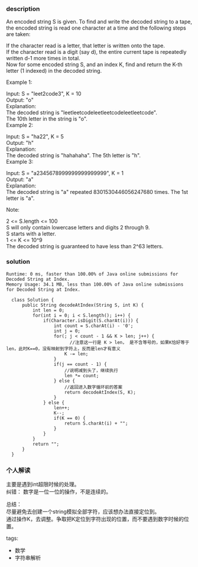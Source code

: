 ### description    
  An encoded string S is given.  To find and write the decoded string to a tape, the encoded string is read one character at a time and the following steps are taken:  
    
  If the character read is a letter, that letter is written onto the tape.  
  If the character read is a digit (say d), the entire current tape is repeatedly written d-1 more times in total.  
  Now for some encoded string S, and an index K, find and return the K-th letter (1 indexed) in the decoded string.  
    
     
    
  Example 1:  
    
  Input: S = "leet2code3", K = 10  
  Output: "o"  
  Explanation:   
  The decoded string is "leetleetcodeleetleetcodeleetleetcode".  
  The 10th letter in the string is "o".  
  Example 2:  
    
  Input: S = "ha22", K = 5  
  Output: "h"  
  Explanation:   
  The decoded string is "hahahaha".  The 5th letter is "h".  
  Example 3:  
    
  Input: S = "a2345678999999999999999", K = 1  
  Output: "a"  
  Explanation:   
  The decoded string is "a" repeated 8301530446056247680 times.  The 1st letter is "a".  
     
    
  Note:  
    
  2 <= S.length <= 100  
  S will only contain lowercase letters and digits 2 through 9.  
  S starts with a letter.  
  1 <= K <= 10^9  
  The decoded string is guaranteed to have less than 2^63 letters.  
    
### solution    
```    
Runtime: 0 ms, faster than 100.00% of Java online submissions for Decoded String at Index.  
Memory Usage: 34.1 MB, less than 100.00% of Java online submissions for Decoded String at Index.  
  
  class Solution {  
      public String decodeAtIndex(String S, int K) {  
          int len = 0;  
          for(int i = 0; i < S.length(); i++) {  
              if(Character.isDigit(S.charAt(i))) {  
                  int count = S.charAt(i) - '0';  
                  int j = 0;  
                  for(; j < count - 1 && K > len; j++) {  
                        //注意这一行是 K > len， 是不含等号的，如果K恰好等于len，此时K==0，没有映射到字符上，反而是len才有意义  
                      K -= len;  
                  }  
                  if(j == count - 1) {  
                      //说明减到头了，继续执行  
                      len *= count;  
                  } else {  
                      //返回进入数字循环前的答案  
                      return decodeAtIndex(S, K);  
                  }  
              } else {  
                  len++;  
                  K--;  
                  if(K == 0) {  
                      return S.charAt(i) + "";  
                  }  
              }  
          }  
          return "";  
      }  
  }  
```    
    
### 个人解读    
    
  主要是遇到int超限时候的处理。  
  纠错： 数字是一位一位的操作，不是连续的。  
    
  总结：  
  尽量避免去创建一个string模拟全部字符，应该想办法直接定位到。  
  通过操作K，去调整。争取把K定位到字符出现的位置，而不要遇到数字时候的位置。  
    
    
tags:    
  -  数学  
  -  字符串解析  
